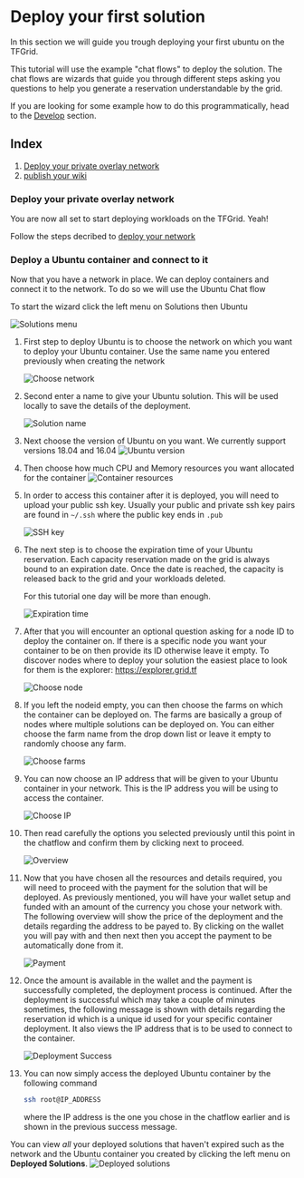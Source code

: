 # Deploy your first solution

In this section we will guide you trough deploying your first ubuntu on the TFGrid.

This tutorial will use the example "chat flows" to deploy the solution. The chat flows are wizards that guide you through different steps asking you questions to help you generate a reservation understandable by the grid.

If you are looking for some example how to do this programmatically, head to the [Develop](code.md) section.

## Index
1. [Deploy your private overlay network](#Deploy-your-private-overlay-network)
2. [publish your wiki](#publish-your-wiki)



### Deploy your private overlay network

You are now all set to start deploying workloads on the TFGrid. Yeah!


Follow the steps decribed to [deploy your network](getting_started_network.md)




### Deploy a Ubuntu container and connect to it

Now that you have a network in place. We can deploy containers and connect it to the network. To do so we will use the Ubuntu Chat flow

To start the wizard click the left menu on Solutions then Ubuntu

![Solutions menu](./img/./img/adminmenu.png)

1. First step to deploy Ubuntu is to choose the network on which you want to deploy your Ubuntu container. Use the same name you entered previously when creating the network

    ![Choose network](./img/ubuntu_network.png)

2. Second enter a name to give your Ubuntu solution. This will be used locally to save the details of the deployment.

    ![Solution name](./img/ubuntu_solution.png)

3. Next choose the version of Ubuntu on you want. We currently support versions 18.04 and 16.04
    ![Ubuntu version](./img/ubuntu_version.png)

4. Then choose how much CPU and Memory resources you want allocated for the container
    ![Container resources](./img/ubuntu_resources.png)

5. In order to access this container after it is deployed, you will need to upload your public ssh key. Usually your public and private ssh key pairs are found in `~/.ssh` where the public key ends in `.pub`

    ![SSH key](./img/ubuntu_sshkey.png)

6. The next step is to choose the expiration time of your Ubuntu reservation. Each capacity reservation made on the grid is always bound to an expiration date. Once the date is reached, the capacity is released back to the grid and your workloads deleted.

    For this tutorial one day will be more than enough.

    ![Expiration time](./img/chatflow_expiration.png)

7. After that you will encounter an optional question asking for a node ID to deploy the container on. If there is a specific node you want your container to be on then provide its ID otherwise leave it empty. To discover nodes where to deploy your solution the easiest place to look for them is the explorer: https://explorer.grid.tf

    ![Choose node](./img/ubuntu_nodeid.png)

8. If you left the nodeid empty, you can then choose the farms on which the container can be deployed on. The farms are basically a group of nodes where multiple solutions can be deployed on. You can either choose the farm name from the drop down list or leave it empty to randomly choose any farm.

    ![Choose farms](./img/ubuntu_farms2.png)

9. You can now choose an IP address that will be given to your Ubuntu container in your network. This is the IP address you will be using to access the container.

    ![Choose IP](./img/ubuntu_ip.png)

10. Then read carefully the options you selected previously until this point in the chatflow and confirm them by clicking next to proceed.

    ![Overview](./img/ubuntu_overview.png)

11. Now that you have chosen all the resources and details required, you will need to proceed with the payment for the solution that will be deployed. As previously mentioned, you will have your wallet setup and funded with an amount of the currency you chose your network with. The following overview will show the price of the deployment and the details regarding the address to be payed to. By clicking on the wallet you will pay with and then next then you accept the payment to be automatically done from it.

    ![Payment](./img/ubuntu_payments.png)

12. Once the amount is available in the wallet and the payment is successfully completed, the deployment process is continued. After the deployment is successful which may take a couple of minutes sometimes, the following message is shown with details regarding the reservation id which is a unique id used for your specific container deployment. It also views the IP address that is to be used to connect to the container.

    ![Deployment Success](./img/ubuntu_success.png)

13. You can now simply access the deployed Ubuntu container by the following command

    ```bash
    ssh root@IP_ADDRESS
    ```

    where the IP address is the one you chose in the chatflow earlier and is shown in the previous success message.

You can view _all_ your deployed solutions that haven't expired such as the network and the Ubuntu container you created by clicking the left menu on **Deployed Solutions**.
![Deployed solutions](./img/deployed_solutions.png)
